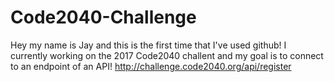 # Code2040-Challenge
Hey my name is Jay and this is the first time that I've used github!
I currently working on the 2017 Code2040 challent and my goal is to connect to an endpoint of an API!
                          http://challenge.code2040.org/api/register
